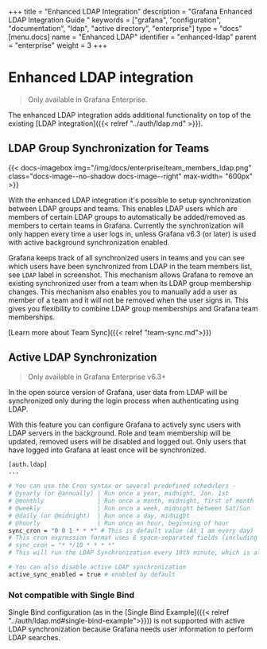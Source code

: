 +++
title = "Enhanced LDAP Integration"
description = "Grafana Enhanced LDAP Integration Guide "
keywords = ["grafana", "configuration", "documentation", "ldap", "active directory", "enterprise"]
type = "docs"
[menu.docs]
name = "Enhanced LDAP"
identifier = "enhanced-ldap"
parent = "enterprise"
weight = 3
+++

# Enhanced LDAP integration

> Only available in Grafana Enterprise.

The enhanced LDAP integration adds additional functionality on top of the existing [LDAP integration]({{< relref "../auth/ldap.md" >}}).

## LDAP Group Synchronization for Teams

{{< docs-imagebox img="/img/docs/enterprise/team_members_ldap.png" class="docs-image--no-shadow docs-image--right" max-width= "600px" >}}

With the enhanced LDAP integration it's possible to setup synchronization between LDAP groups and teams. This enables LDAP users which are members
of certain LDAP groups to automatically be added/removed as members to certain teams in Grafana. Currently the synchronization will only happen every
time a user logs in, unless Grafana v6.3 (or later) is used with active background synchronization enabled.

Grafana keeps track of all synchronized users in teams and you can see which users have been synchronized from LDAP in the team members list, see `LDAP` label in screenshot.
This mechanism allows Grafana to remove an existing synchronized user from a team when its LDAP group membership changes. This mechanism also enables you to manually add
a user as member of a team and it will not be removed when the user signs in. This gives you flexibility to combine LDAP group memberships and Grafana team memberships.

[Learn more about Team Sync]({{< relref "team-sync.md">}})

<div class="clearfix"></div>

## Active LDAP Synchronization

> Only available in Grafana Enterprise v6.3+

In the open source version of Grafana, user data from LDAP will be synchronized only during the login process when authenticating using LDAP.

With this feature you can configure Grafana to actively sync users with LDAP servers in the background. Role and team membership will be updated, removed users will be disabled and logged out. Only users that have logged into Grafana at least once will be synchronized.

```bash
[auth.ldap]
...

# You can use the Cron syntax or several predefined schedulers -
# @yearly (or @annually) | Run once a year, midnight, Jan. 1st        | 0 0 0 1 1 *
# @monthly               | Run once a month, midnight, first of month | 0 0 0 1 * *
# @weekly                | Run once a week, midnight between Sat/Sun  | 0 0 0 * * 0
# @daily (or @midnight)  | Run once a day, midnight                   | 0 0 0 * * *
# @hourly                | Run once an hour, beginning of hour        | 0 0 * * * *
sync_cron = "0 0 1 * * *" # This is default value (At 1 am every day)
# This cron expression format uses 6 space-separated fields (including seconds), for example
# sync_cron = "* */10 * * * *"
# This will run the LDAP Synchronization every 10th minute, which is also the minimal interval between the Grafana sync times i.e. you cannot set it for every 9th minute

# You can also disable active LDAP synchronization
active_sync_enabled = true # enabled by default
```

### Not compatible with Single Bind

Single Bind configuration (as in the [Single Bind Example]({{< relref "../auth/ldap.md#single-bind-example">}})) is not supported with active LDAP synchronization because Grafana needs user information to perform LDAP searches.
